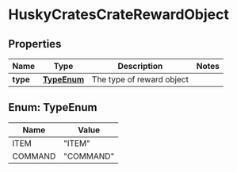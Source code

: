 
# HuskyCratesCrateRewardObject

## Properties
Name | Type | Description | Notes
------------ | ------------- | ------------- | -------------
**type** | [**TypeEnum**](#TypeEnum) | The type of reward object | 


<a name="TypeEnum"></a>
## Enum: TypeEnum
Name | Value
---- | -----
ITEM | &quot;ITEM&quot;
COMMAND | &quot;COMMAND&quot;



